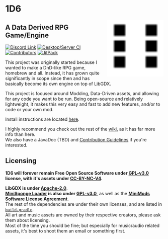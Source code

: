 # 1D6

<img src="https://raw.githubusercontent.com/GirlInPurple/onedsix/master/assets/icon_large.png" alt="1D6 Logo" height="180px" align="right"/>

## A Data Derived RPG Game/Engine

<a href="https://discord.gg/aNjm3b6eYJ"><img alt="Discord Link" src="https://img.shields.io/discord/969376256640569474?logo=discord&label=1D6%20Discord%20Server"></a>
<a href="../../actions"><img alt="Desktop/Server CI" src="https://img.shields.io/github/actions/workflow/status/onedsix/onedsix/gradle.yml?label=Build%20Status"></a>
<a href="/.github/CONTRIBUTING.md"><img alt="Contributors" src="https://img.shields.io/badge/Contributions-Read_Me%21-blue"></a>
<a href="https://jitpack.io/#OneDSix/onedsix/main-SNAPSHOT"><img alt="JitPack" src="https://img.shields.io/jitpack/version/OneDSix/onedsix"></a>

This project was originally started because I wanted to make a DnD-like RPG game, homebrew and all. Instead, it has grown quite significantly in scope since then and has basically become its own engine on top of LibGDX.

This project is focused around Modding, Data-Driven assets, and allowing for any code you want to be run. Being open-source and relatively lightweight, it makes this very easy and fast to add new features, and/or to code or your own mod.

Install instructions are located [here](../../wiki/For-Users).

I highly recommend you check out the rest of the [wiki](../../wiki), as it has far more info than here.\
We also have a JavaDoc (TBD) and [Contribution Guidelines](.github/CONTRIBUTING.md) if you're interested.

## Licensing

**1D6 will forever remain Free Open Source Software under [GPL-v3.0](https://www.gnu.org/licenses/gpl-3.0.en.html) license, with it's assets under [CC-BY-NC-V4](https://creativecommons.org/licenses/by-nc/4.0/deed.en).**

**LibGDX is under [Apache-2.0](https://www.apache.org/licenses/LICENSE-2.0)**.\
**[MiniSponge Loader](https://github.com/OneDSix/MiniSponge) is also under [GPL-v3.0](https://github.com/OneDSix/MiniSponge/blob/main/LICENSE-GPL)**, as well as the **[MiniMods Software License Agreement](https://github.com/OneDSix/MiniSponge/blob/main/LICENSE)**.\
The rest of the dependencies are under their own licenses, and are listed in [`build.gradle`](/build.gradle).\
All art and music assets are owned by their respective creators, please ask them about licensing.\
Most of the time you should be fine; but especially for music/audio related assets, it's best to shoot them an email or something first.
